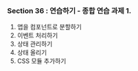 ### Section 36 : 연습하기 - 종합 연습 과제 1.

1. 앱을 컴포넌트로 분할하기
2. 이벤트 처리하기
3. 상태 관리하기
4. 상태 올리기
5. CSS 모듈 추가하기
